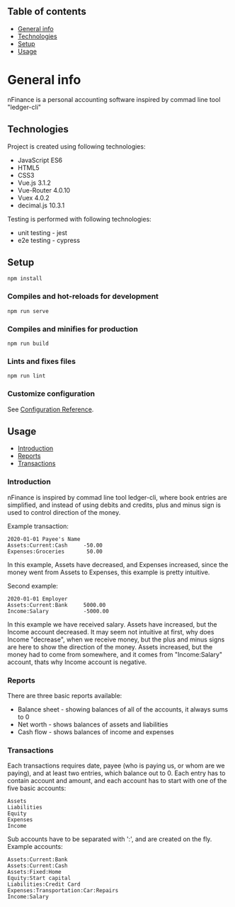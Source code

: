 ## Table of contents
* [General info](#general-info)
* [Technologies](#technologies)
* [Setup](#setup)
* [Usage](#usage)

# General info
nFinance is a personal accounting software inspired by commad line tool "ledger-cli"

## Technologies
Project is created using following technologies:
* JavaScript ES6
* HTML5
* CSS3
* Vue.js 3.1.2
* Vue-Router 4.0.10
* Vuex 4.0.2
* decimal.js 10.3.1

Testing is performed with following technologies:
* unit testing - jest
* e2e testing - cypress

## Setup
```
npm install
```

### Compiles and hot-reloads for development
```
npm run serve
```

### Compiles and minifies for production
```
npm run build
```

### Lints and fixes files
```
npm run lint
```

### Customize configuration
See [Configuration Reference](https://cli.vuejs.org/config/).

## Usage
* [Introduction](#introduction)
* [Reports](#reports)
* [Transactions](#transactions)

### Introduction
nFinance is inspired by commad line tool ledger-cli, where book entries are simplified, and instead of using debits and credits, plus and minus sign is used to control direction of the money.

Example transaction:
```
2020-01-01 Payee's Name
Assets:Current:Cash     -50.00
Expenses:Groceries       50.00
```
In this example, Assets have decreased, and Expenses increased, since the money went from Assets to Expenses, this example is pretty intuitive.

Second example:
```
2020-01-01 Employer
Assets:Current:Bank     5000.00
Income:Salary           -5000.00
```
In this example we have received salary. Assets have increased, but the Income account decreased. It may seem not intuitive at first, why does Income "decrease", when we receive money, but the plus and minus signs are here to show the direction of the money.
Assets increased, but the money had to come from somewhere, and it comes from "Income:Salary" account, thats why Income account is negative.

### Reports
There are three basic reports available:
* Balance sheet - showing balances of all of the accounts, it always sums to 0
* Net worth - shows balances of assets and liabilities
* Cash flow - shows balances of income and expenses

### Transactions
Each transactions requires date, payee (who is paying us, or whom are we paying), and at least two entries, which balance out to 0.
Each entry has to contain account and amount, and each account has to start with one of the five basic accounts:
```
Assets
Liabilities
Equity
Expenses
Income
```
Sub accounts have to be separated with ':', and are created on the fly.
Example accounts:
```
Assets:Current:Bank
Assets:Current:Cash
Assets:Fixed:Home
Equity:Start capital
Liabilities:Credit Card
Expenses:Transportation:Car:Repairs
Income:Salary
```
